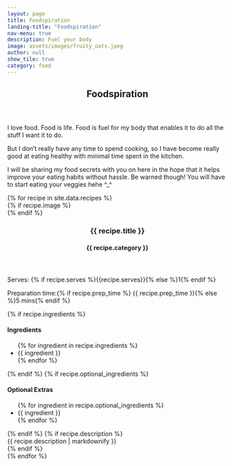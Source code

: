 ```yaml
---
layout: page
title: Foodspiration
landing-title: "Foodspiration"
nav-menu: true
description: Fuel your body
image: assets/images/fruity_oats.jpeg
author: null
show_tile: true
category: food
---
```

<div id="main">
    <section id="one">
        <div class="inner">
            <header class="major">
                <h1>Foodspiration</h1>
            </header>
            <p>I love food. Food is life. Food is fuel for my body that enables it to do all the stuff I want it to do.</p>
            <p>But I don’t really have any time to spend cooking, so I have become really good at eating healthy with minimal time spent in the kitchen. </p>
            <p>I will be sharing my food secrets with you on here in the hope that it helps improve your eating habits without hassle. Be warned though! You will have to start eating your veggies hehe ^_^</p>
        </div>
    </section>
    <section id="two" class="spotlights">
        {% for recipe in site.data.recipes %}
                <section>
                    {% if recipe.image %}
                    <div class="image"><img class="recipe" src="{% link assets/images/{{ recipe.image }} %}" alt="" /></div>
                    {% endif %}
                    <div class="content">
                        <div class="inner">
                            <header class="minor">
                                <h1 class="recipe">{{ recipe.title }}</h1>
                                <h4>{{ recipe.category }}</h4>
                            </header>
                            <span class="subheading">
                                <p class="recipe-serves italic">Serves: {% if recipe.serves %}{{recipe.serves}}{% else %}1{% endif %}</p>
                                <span class="recipe-prep">
                                    <p>Preparation time:{% if recipe.prep_time %} {{ recipe.prep_time }}{% else %}5 mins{% endif %}</p>
                                </span>
                            </span>
                            <span class="recipe-content">
                                {% if recipe.ingredients %}
                                <div>
                                    <h4>Ingredients</h4>
                                    <ul>
                                    {% for ingredient in recipe.ingredients %}
                                        <li>{{ ingredient }}</li>
                                    {% endfor %}
                                    </ul>
                                </div>
                                {% endif %}
                                {% if recipe.optional_ingredients %}
                                <div>
                                    <h4>Optional Extras</h4>
                                    <ul>
                                    {% for ingredient in recipe.optional_ingredients %}
                                        <li>{{ ingredient }}</li>
                                    {% endfor %}
                                    </ul>
                                </div>
                                {% endif %}
                                {% if recipe.description %}
                                <div>
                                    <span>{{ recipe.description | markdownify }}</span>
                                </div>
                                {% endif %}
                            </span>
                        </div>
                    </div>
                </section>
        {% endfor %}
    </section>
</div>
